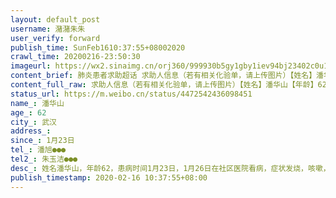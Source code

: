 ```yaml
---
layout: default_post
username: 潴潴朱朱
user_verify: forward
publish_time: SunFeb1610:37:55+08002020
crawl_time: 20200216-23:50:30
imageurl: https://wx2.sinaimg.cn/orj360/999930b5gy1gby1iev94bj23402c0u10.jpg,https://wx3.sinaimg.cn/orj360/999930b5gy1gby1igt3w3j23402c0kjo.jpg,https://wx4.sinaimg.cn/orj360/999930b5gy1gby1iir19fj23402c0npg.jpg,https://wx2.sinaimg.cn/orj360/999930b5gy1gby1ijg7skj20go0m8gr0.jpg
content_brief: 肺炎患者求助超话 求助人信息（若有相关化验单，请上传图片）【姓名】潘华山【年龄】62【所在城市】武汉【所在小区、社区]武昌区保善堤69号【患病时间】1月23日【联系方式】潘旭159 7296 9306【其他紧急联系人】朱玉洁●●●【病情描述】 姓名潘华山，年龄62，患病时间1月23日，1月26 ...全文
content_full_raw: 求助人信息（若有相关化验单，请上传图片）【姓名】潘华山【年龄】62【所在城市】武汉【所在小区、社区]武昌区保善堤69号【患病时间】1月23日【联系方式】潘旭●●●【其他紧急联系人】朱玉洁●●●【病情描述】姓名潘华山，年龄62，患病时间1月23日，1月26日在社区医院看病，症状发烧，咳嗽，乏力，透不过气，1月29日在社区医院拍片提示肺炎，1月31日在陆总医院检查提示病毒性肺炎，医生称新冠可能性很大，比较严重，要求住院，但是无床位，已在社区登记，但一直无安排，2月4日一家三口在一医院做了核酸检测，结果是父亲和儿子阴性，母亲阳性，母亲现在方舱治疗中，儿子在酒店隔离，家里现在还剩父亲和90多岁的老奶奶，父亲现在症状比以前轻一点，但是走路还是喘气严重，还要照顾老奶奶，非常吃力，老奶奶暂无症状，2月12日社区安排父亲去人民医院做了核酸检测结果还是阴性，因为距离第一次父亲做ct已经大半个月了，父亲的病有一些好转，但是因为核酸检测结果无法确诊或排除，现在听说可以通过临床检查确诊病例，就向社区申请要求去医院做ct检查，但社区一直未带，先说要送父亲去医院，过几天又说要送父亲去隔离点，昨天又说要父亲和老奶奶居家隔离，理由是父亲如果去了隔离点或医院老奶奶年纪大了，社区照顾不过来，怕出事，还有就是怕父亲去医院又被感染了。但是这个家庭的现状是最开始出现病情的是父亲，而且情况危重，现在父亲一直得不到有效的救治，也无法排除是否新冠病人，还要每天买菜做饭照顾还无症状的奶奶，前天家里没有煤气了，还是父亲自己到外面换的一坛煤气，现在的诉求就是1，能够去医院做个ct检查，如果能排除新冠那就最好，需要问清医生治疗方法有无改变，如果确诊还是需要得到治疗，免得传染给其他人和老奶奶，老奶奶毕竟90多岁了，如果被传染上，后果不堪设想，2.因为武汉小区封闭，家里急需租用一台制氧机供父亲使用已缓解缺氧的症状，谢谢大家帮帮忙，谢谢谢谢
status_url: https://m.weibo.cn/status/4472542436098451
name_: 潘华山
age_: 62
city_: 武汉
address_: 
since_: 1月23日
tel_: 潘旭●●●
tel2_: 朱玉洁●●●
desc_: 姓名潘华山，年龄62，患病时间1月23日，1月26日在社区医院看病，症状发烧，咳嗽，乏力，透不过气，1月29日在社区医院拍片提示肺炎，1月31日在陆总医院检查提示病毒性肺炎，医生称新冠可能性很大，比较严重，要求住院，但是无床位，已在社区登记，但一直无安排，2月4日一家三口在一医院做了核酸检测，结果是父亲和儿子阴性，母亲阳性，母亲现在方舱治疗中，儿子在酒店隔离，家里现在还剩父亲和90多岁的老奶奶，父亲现在症状比以前轻一点，但是走路还是喘气严重，还要照顾老奶奶，非常吃力，老奶奶暂无症状，2月12日社区安排父亲去人民医院做了核酸检测结果还是阴性，因为距离第一次父亲做ct已经大半个月了，父亲的病有一些好转，但是因为核酸检测结果无法确诊或排除，现在听说可以通过临床检查确诊病例，就向社区申请要求去医院做ct检查，但社区一直未带，先说要送父亲去医院，过几天又说要送父亲去隔离点，昨天又说要父亲和老奶奶居家隔离，理由是父亲如果去了隔离点或医院老奶奶年纪大了，社区照顾不过来，怕出事，还有就是怕父亲去医院又被感染了。但是这个家庭的现状是最开始出现病情的是父亲，而且情况危重，现在父亲一直得不到有效的救治，也无法排除是否新冠病人，还要每天买菜做饭照顾还无症状的奶奶，前天家里没有煤气了，还是父亲自己到外面换的一坛煤气，现在的诉求就是1，能够去医院做个ct检查，如果能排除新冠那就最好，需要问清医生治疗方法有无改变，如果确诊还是需要得到治疗，免得传染给其他人和老奶奶，老奶奶毕竟90多岁了，如果被传染上，后果不堪设想，2.因为武汉小区封闭，家里急需租用一台制氧机供父亲使用已缓解缺氧的症状，谢谢大家帮帮忙，谢谢谢谢
publish_timestamp: 2020-02-16 10:37:55+08:00
---
```

